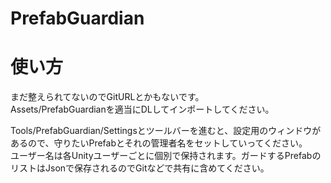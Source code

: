 # PrefabGuardian

# 使い方
まだ整えられてないのでGitURLとかもないです。  
Assets/PrefabGuardianを適当にDLしてインポートしてください。    
  
Tools/PrefabGuardian/Settingsとツールバーを進むと、設定用のウィンドウがあるので、守りたいPrefabとそれの管理者名をセットしていってください。  
ユーザー名は各Unityユーザーごとに個別で保持されます。ガードするPrefabのリストはJsonで保存されるのでGitなどで共有に含めてください。  
